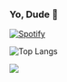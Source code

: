 ### Yo, Dude 👋

<!--
**SokhonC/SokhonC** is a ✨ _special_ ✨ repository because its `README.md` (this file) appears on your GitHub profile.

Here are some ideas to get you started:

- 🔭 I’m currently working on ...
- 🌱 I’m currently learning ...
- 👯 I’m looking to collaborate on ...
- 🤔 I’m looking for help with ...
- 💬 Ask me about ...
- 📫 How to reach me: ...
- 😄 Pronouns: ...
- ⚡ Fun fact: ...
-->
[![Spotify](https://sokhonc.vercel.app/api/spotify)](https://open.spotify.com/user/31ocb3ub45yt75qik5c264nnigjm)

![Top Langs](https://github-readme-stats.vercel.app/api/top-langs/?username=SokhonC&layout=compact&theme=react&hide_border=true&bg_color=0D1117&title_color=5ce1e6&icon_color=5ce1e6)

<img src="https://github-readme-stats.vercel.app/api?username=SokhonC&&show_icons=true&include_all_commits=true&count_private=true&theme=react&hide_border=true&bg_color=0D1117&title_color=5ce1e6&icon_color=5ce1e6">
